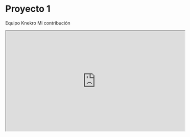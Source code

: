 # Proyecto 1
 Equipo Knekro
Mi contribución
<iframe width="560" height="315" src="https://www.youtube.com/watch?v=exyHslIckOo">
 </iframe>
 
